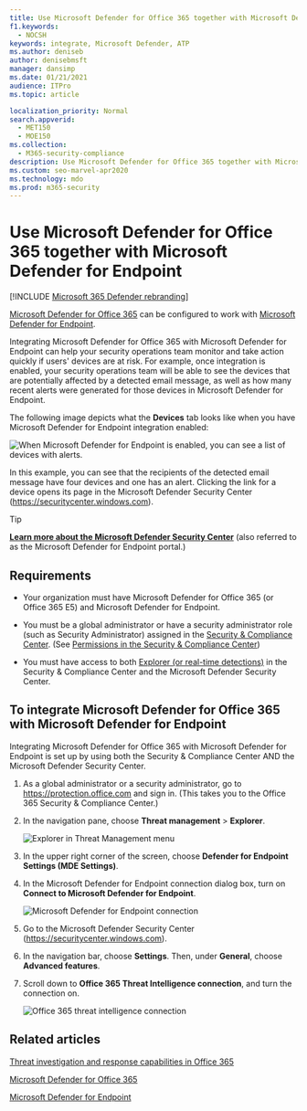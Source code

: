 ```yaml
---
title: Use Microsoft Defender for Office 365 together with Microsoft Defender for Endpoint
f1.keywords: 
  - NOCSH
keywords: integrate, Microsoft Defender, ATP
ms.author: deniseb
author: denisebmsft
manager: dansimp
ms.date: 01/21/2021
audience: ITPro
ms.topic: article

localization_priority: Normal
search.appverid: 
  - MET150
  - MOE150
ms.collection: 
  - M365-security-compliance
description: Use Microsoft Defender for Office 365 together with Microsoft Defender for Endpoint to get more detailed information about threats against your devices and email content.
ms.custom: seo-marvel-apr2020
ms.technology: mdo
ms.prod: m365-security
---
```


# Use Microsoft Defender for Office 365 together with Microsoft Defender for Endpoint

[!INCLUDE [Microsoft 365 Defender rebranding](../includes/microsoft-defender-for-office.md)]


[Microsoft Defender for Office 365](office-365-atp.md) can be configured to work with [Microsoft Defender for Endpoint](/windows/security/threat-protection).

Integrating Microsoft Defender for Office 365 with Microsoft Defender for Endpoint can help your security operations team monitor and take action quickly if users' devices are at risk. For example, once integration is enabled, your security operations team will be able to see the devices that are potentially affected by a detected email message, as well as how many recent alerts were generated for those devices in Microsoft Defender for Endpoint.

The following image depicts what the **Devices** tab looks like when you have Microsoft Defender for Endpoint integration enabled:

![When Microsoft Defender for Endpoint is enabled, you can see a list of devices with alerts.](../../media/fec928ea-8f0c-44d7-80b9-a2e0a8cd4e89.PNG)

In this example, you can see that the recipients of the detected email message have four devices and one has an alert. Clicking the link for a device opens its page in the Microsoft Defender Security Center (<https://securitycenter.windows.com>).

> [!TIP]
> **[Learn more about the Microsoft Defender Security Center](/windows/security/threat-protection/microsoft-defender-atp/use)** (also referred to as the Microsoft Defender for Endpoint portal.)

## Requirements

- Your organization must have Microsoft Defender for Office 365 (or Office 365 E5) and Microsoft Defender for Endpoint.

- You must be a global administrator or have a security administrator role (such as Security Administrator) assigned in the [Security & Compliance Center](https://protection.office.com). (See [Permissions in the Security & Compliance Center](permissions-in-the-security-and-compliance-center.md))

- You must have access to both [Explorer (or real-time detections)](threat-explorer.md) in the Security & Compliance Center and the Microsoft Defender Security Center.

## To integrate Microsoft Defender for Office 365 with Microsoft Defender for Endpoint

Integrating Microsoft Defender for Office 365 with Microsoft Defender for Endpoint is set up by using both the Security & Compliance Center AND the Microsoft Defender Security Center.

1. As a global administrator or a security administrator, go to <https://protection.office.com> and sign in. (This takes you to the Office 365 Security & Compliance Center.)

2. In the navigation pane, choose **Threat management** \> **Explorer**.

   ![Explorer in Threat Management menu](../../media/ThreatMgmt-Explorer-nav.png)

3. In the upper right corner of the screen, choose **Defender for Endpoint Settings (MDE Settings)**.

4. In the Microsoft Defender for Endpoint connection dialog box, turn on **Connect to Microsoft Defender for Endpoint**.

   ![Microsoft Defender for Endpoint connection](../../media/Explorer-WDATPConnection-dialog.png)

5. Go to the Microsoft Defender Security Center (<https://securitycenter.windows.com>).

6. In the navigation bar, choose **Settings**. Then, under **General**, choose **Advanced features**.

7. Scroll down to **Office 365 Threat Intelligence connection**, and turn the connection on.

   ![Office 365 threat intelligence connection](../../media/mdatp-oatptoggle.png)

## Related articles

[Threat investigation and response capabilities in Office 365](office-365-ti.md)

[Microsoft Defender for Office 365](office-365-atp.md)

[Microsoft Defender for Endpoint](/windows/security/threat-protection)